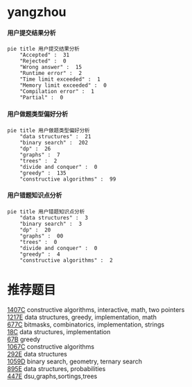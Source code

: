 # yangzhou

<!-- tabs:start -->



#### **用户提交结果分析**

```mermaid
pie title 用户提交结果分析
    "Accepted" :  31
    "Rejected" :  0
    "Wrong answer" :  15
    "Runtime error" :  2
    "Time limit exceeded" :  1
    "Memory limit exceeded" :  0
    "Compilation error" :  1
    "Partial" :  0
```

#### **用户做题类型偏好分析**

```mermaid
pie title 用户做题类型偏好分析
    "data structures" :  21
    "binary search" :  202
    "dp" :  26
    "graphs" :  7
    "trees" :  2
    "divide and conquer" :  0
    "greedy" :  135
    "constructive algorithms" :  99
```
#### **用户错题知识点分析**

```mermaid
pie title 用户错题知识点分析
    "data structures" :  3
    "binary search" :  3
    "dp" :  20
    "graphs" :  00
    "trees" :  0
    "divide and conquer" :  0
    "greedy" :  4
    "constructive algorithms" :  2
```



<!-- tabs:end -->
# 推荐题目
[1407C](https://codeforces.com/contest/1407/problem/C)		constructive algorithms,
                        interactive,
                        math,
                        two pointers		  
[1217E](https://codeforces.com/contest/1217/problem/E)		data structures,
                        greedy,
                        implementation,
                        math		  
[677C](https://codeforces.com/contest/677/problem/C)		bitmasks,
                        combinatorics,
                        implementation,
                        strings		  
[18C](https://codeforces.com/contest/18/problem/C)		data structures,
                        implementation		  
[67B](https://codeforces.com/contest/67/problem/B)		greedy		  
[1067C](https://codeforces.com/contest/1067/problem/C)		constructive algorithms		  
[292E](https://codeforces.com/contest/292/problem/E)		data structures		  
[1059D](https://codeforces.com/contest/1059/problem/D)		binary search,
                        geometry,
                        ternary search		  
[895E](https://codeforces.com/contest/895/problem/E)		data structures,
                        probabilities		  
[447E](https://codeforces.com/contest/447/problem/E)		dsu,graphs,sortings,trees		  
